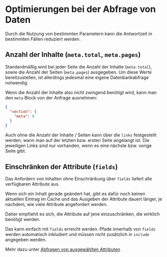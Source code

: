 # Optimierungen bei der Abfrage von Daten

Durch die Nutzung von bestimmten Parametern kann die Antwortzeit in bestimmten Fällen reduziert werden.

## Anzahl der Inhalte (```meta.total```, ```meta.pages```)

Standardmäßig wird bei jeder Seite die Anzahl der Inhalte (```meta.total```), sowie die Anzahl der Seiten (```meta.pages```) ausgegeben. Um diese Werte bereitzustellen, ist allerdings jedesmal eine eigene Datenbankabfrage notwendig.

Wenn die Anzahl der Inhalte also nicht zwingend benötigt wird, kann man den ```meta``` Block von der Anfrage ausnehmen:

```json
{
  "section": {
    "meta": 0
  }
}
```

Auch ohne die Anzahl der Inhalte / Seiten kann über die ```links``` festgestellt werden, wann man auf der letzten bzw. ersten Seite angelangt ist. Die jeweiligen Links sind nur vorhanden, wenn es eine nächste bzw. vorige Seite gibt.

## Einschränken der Attribute (```fields```)

Das Anfordern von Inhalten ohne Einschränkung über ```fields``` liefert alle verfügbaren Attribute aus.

Wenn sich ein Inhalt gerade geändert hat, gibt es dafür noch keinen aktuellen Eintrag im Cache und das Ausgeben der Attribute dauert länger, je nachdem, wie viele Attribute angefordert werden.

Daher empfiehlt es sich, die Attribute auf jene einzuschränken, die wirklich benötigt werden.

Das kann einfach mit ```fields``` erreicht werden. Pfade innerhalb von ```fields``` werden automatisch inkludiert und müssen nicht zusätzlich in ```include``` angegeben werden.

Mehr dazu unter [Abfragen von ausgewählten Attributen](/docs/api#abfragen-von-ausgew-hlten-attributen)
